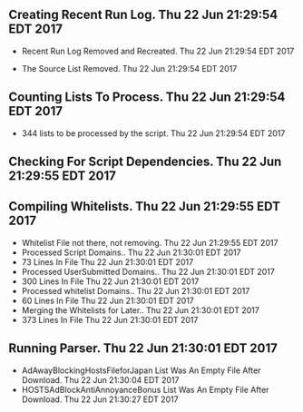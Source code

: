 ## Creating Recent Run Log. Thu 22 Jun 21:29:54 EDT 2017
* Recent Run Log Removed and Recreated. Thu 22 Jun 21:29:54 EDT 2017

* The Source List Removed. Thu 22 Jun 21:29:54 EDT 2017
## Counting Lists To Process. Thu 22 Jun 21:29:54 EDT 2017
* 	344 lists to be processed by the script. Thu 22 Jun 21:29:54 EDT 2017

## Checking For Script Dependencies. Thu 22 Jun 21:29:55 EDT 2017

## Compiling Whitelists. Thu 22 Jun 21:29:55 EDT 2017
* Whitelist File not there, not removing. Thu 22 Jun 21:29:55 EDT 2017
* Processed Script Domains.. Thu 22 Jun 21:30:01 EDT 2017
* 	73 Lines In File Thu 22 Jun 21:30:01 EDT 2017
* Processed UserSubmitted Domains.. Thu 22 Jun 21:30:01 EDT 2017
* 	300 Lines In File Thu 22 Jun 21:30:01 EDT 2017
* Processed whitelist Domains.. Thu 22 Jun 21:30:01 EDT 2017
* 	60 Lines In File Thu 22 Jun 21:30:01 EDT 2017
* Merging the Whitelists for Later.. Thu 22 Jun 21:30:01 EDT 2017
* 	373 Lines In File Thu 22 Jun 21:30:01 EDT 2017

## Running Parser. Thu 22 Jun 21:30:01 EDT 2017
* AdAwayBlockingHostsFileforJapan List Was An Empty File After Download. Thu 22 Jun 21:30:04 EDT 2017
* HOSTSAdBlockAntiAnnoyanceBonus List Was An Empty File After Download. Thu 22 Jun 21:30:27 EDT 2017
